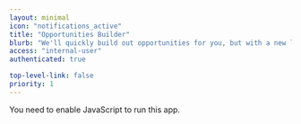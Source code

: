 ```yaml
---
layout: minimal
icon: "notifications_active"
title: "Opportunities Builder"
blurb: "We'll quickly build out opportunities for you, but with a new look."
access: "internal-user"
authenticated: true

top-level-link: false
priority: 1
---
```


<link rel="manifest" href="manifest.json"/>

<script defer="defer" src="static/js/main.73198089.js"></script>


<link href="static/css/main.e6c13ad2.css" rel="stylesheet">

<noscript>You need to enable JavaScript to run this app.</noscript>

<div id="root"></div>
